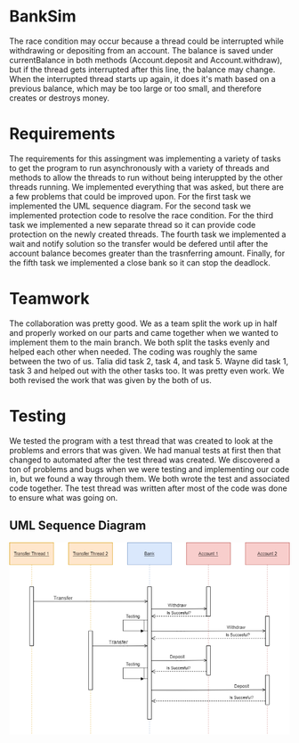 # BankSim
The race condition may occur because a thread could be interrupted while withdrawing or depositing from an account. The balance is saved under currentBalance in both methods (Account.deposit and Account.withdraw), but if the thread gets interrupted after this line, the balance may change. When the interrupted thread starts up again, it does it's math based on a previous balance, which may be too large or too small, and therefore creates or destroys money.  

# Requirements
The requirements for this assingment was implementing a variety of tasks to get the program to run asynchronously with a variety of threads and methods to allow the threads to run without being interuppted by the other threads running. We implemented everything that was asked, but there are a few problems that could be improved upon. For the first task we implemented the UML sequence diagram. For the second task we implemented protection code to resolve the race condition. For the third task we implemented a new separate thread so it can provide code protection on the newly created threads. The fourth task we implemented a wait and notify solution so the transfer would be defered until after the account balance becomes greater than the trasnferring amount. Finally, for the fifth task we implemented a close bank so it can stop the deadlock.

# Teamwork
The collaboration was pretty good. We as a team split the work up in half and properly worked on our parts and came together when we wanted to implement them to the main branch. We both split the tasks evenly and helped each other when needed. The coding was roughly the same between the two of us. Talia did task 2, task 4, and task 5. Wayne did task 1, task 3 and helped out with the other tasks too. It was pretty even work. We both revised the work that was given by the both of us.

# Testing
We tested the program with a test thread that was created to look at the problems and errors that was given. We had manual tests at first then that changed to automated after the test thread was created. We discovered a ton of problems and bugs when we were testing and implementing our code in, but we found a way through them. We both wrote the test and associated code together. The test thread was written after most of the code was done to ensure what was going on.

## UML Sequence Diagram
![GitHub Logo](https://github.com/3296Fall2020/banksim-03-irgangladen-cook/blob/master/UMLSequenceDiagram.png)
